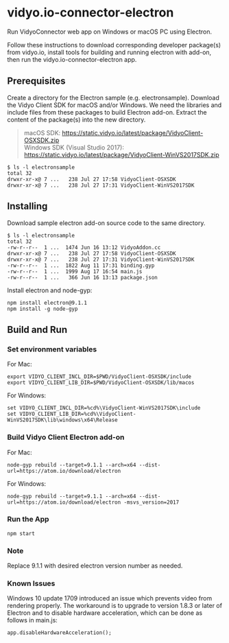 # vidyo.io-connector-electron

Run VidyoConnector web app on Windows or macOS PC using Electron.

Follow these instructions to download corresponding developer package(s) from vidyo.io, install tools for building and running electron with add-on, then run the vidyo.io-connector-electron app.

## Prerequisites

Create a directory for the Electron sample (e.g. electronsample).
Download the Vidyo Client SDK for macOS and/or Windows.  We need the libraries and include files from these packages to build Electron add-on.
Extract the content of the package(s) into the new directory.
> macOS SDK: https://static.vidyo.io/latest/package/VidyoClient-OSXSDK.zip  
> Windows SDK (Visual Studio 2017): https://static.vidyo.io/latest/package/VidyoClient-WinVS2017SDK.zip  

```
$ ls -l electronsample
total 32
drwxr-xr-x@ 7 ...   238 Jul 27 17:58 VidyoClient-OSXSDK
drwxr-xr-x@ 7 ...   238 Jul 27 17:31 VidyoClient-WinVS2017SDK
```

## Installing

Download sample electron add-on source code to the same directory.

```
$ ls -l electronsample
total 32
-rw-r--r--  1 ...  1474 Jun 16 13:12 VidyoAddon.cc
drwxr-xr-x@ 7 ...   238 Jul 27 17:58 VidyoClient-OSXSDK
drwxr-xr-x@ 7 ...   238 Jul 27 17:31 VidyoClient-WinVS2017SDK
-rw-r--r--  1 ...  1822 Aug 11 17:31 binding.gyp
-rw-r--r--  1 ...  1999 Aug 17 16:54 main.js
-rw-r--r--  1 ...   366 Jun 16 13:13 package.json
```

Install electron and node-gyp:
```
npm install electron@9.1.1
npm install -g node-gyp
```

## Build and Run

### Set environment variables

For Mac:
```
export VIDYO_CLIENT_INCL_DIR=$PWD/VidyoClient-OSXSDK/include
export VIDYO_CLIENT_LIB_DIR=$PWD/VidyoClient-OSXSDK/lib/macos
```

For Windows:
```
set VIDYO_CLIENT_INCL_DIR=%cd%\VidyoClient-WinVS2017SDK\include
set VIDYO_CLIENT_LIB_DIR=%cd%\VidyoClient-WinVS2017SDK\lib\windows\x64\Release
```

### Build Vidyo Client Electron add-on

For Mac:
```
node-gyp rebuild --target=9.1.1 --arch=x64 --dist-url=https://atom.io/download/electron
```
For Windows:
```
node-gyp rebuild --target=9.1.1 --arch=x64 --dist-url=https://atom.io/download/electron -msvs_version=2017
```

### Run the App
```
npm start
```

### Note
Replace 9.1.1 with desired electron version number as needed.

### Known Issues
Windows 10 update 1709 introduced an issue which prevents video from rendering properly.
The workaround is to upgrade to version 1.8.3 or later of Electron and to disable hardware acceleration, which can be done as follows in main.js:
```
app.disableHardwareAcceleration();
```
